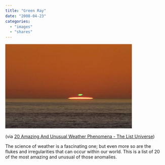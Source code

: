 ```yaml
---
title: "Green Ray"
date: "2008-04-23"
categories: 
  - "images"
  - "shares"
---
```


![](images/4wnP83SaF85y2hs9V1SKNgFc_400.jpg)

(via [20 Amazing And Unusual Weather Phenomena - The List Universe](http://listverse.com/science/20-amazing-and-unusual-weather-phenomena/))

The science of weather is a fascinating one; but even more so are the flukes and irregularities that can occur within our world. This is a list of 20 of the most amazing and unusual of those anomalies.
